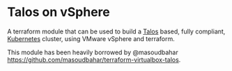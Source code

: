 # Talos on vSphere

A terraform module that can be used to build a [Talos](https://www.talos.dev/docs/v0.8/introduction/what-is-talos/#why-talos) based, fully compliant, [Kubernetes](https://kubernetes.io) cluster, using VMware vSphere and terraform.

This module has been heavily borrowed by @masoudbahar https://github.com/masoudbahar/terraform-virtualbox-talos.